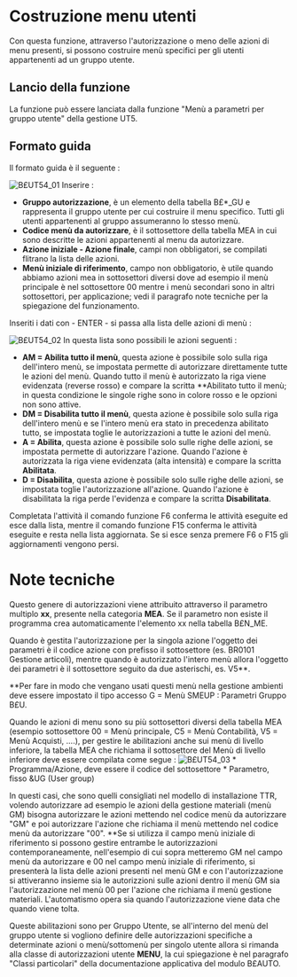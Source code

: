 # Costruzione menu utenti
Con questa funzione, attraverso l'autorizzazione o meno delle azioni di menu presenti, si possono costruire menù specifici per gli utenti appartenenti ad un gruppo utente.

## Lancio della funzione
La funzione può essere lanciata dalla funzione "Menù a parametri per gruppo utente" della gestione UT5.

## Formato guida
Il formato guida è il seguente : 

![B£UT54_01](http://doc.smeup.com/immagini/MBDOC_OGG-P_B£UT54/BXUT54_01.png)
Inserire : 

- **Gruppo autorizzazione**, è un elemento della tabella B£\*_GU e rappresenta il gruppo utente per cui costruire il menu specifico. Tutti gli utenti appartenenti al gruppo assumeranno lo stesso menù.
- **Codice menù da autorizzare**, è il sottosettore della tabella MEA in cui sono descritte le azioni appartenenti al menu da autorizzare.
- **Azione iniziale - Azione finale**, campi non obbligatori, se compilati flitrano la lista delle azioni.
- **Menù iniziale di riferimento**, campo non obbligatorio, è utile quando abbiamo azioni mea in sottosettori diversi dove ad esempio il menù principale è nel sottosettore 00 mentre i menù secondari sono in altri sottosettori, per applicazione; vedi il paragrafo note tecniche per la spiegazione del funzionamento.

Inseriti i dati con - ENTER - si passa alla lista delle azioni di menù : 

![B£UT54_02](http://doc.smeup.com/immagini/MBDOC_OGG-P_B£UT54/BXUT54_02.png)
In questa lista sono possibili le azioni seguenti : 

- **AM = Abilita tutto il menù**, questa azione è possibile solo sulla riga dell'intero menù, se impostata permette di autorizzare direttamente tutte le azioni del menù. Quando tutto il menù è autorizzato la riga viene evidenzata (reverse rosso) e compare la scritta **Abilitato tutto il menù; in questa condizione le singole righe sono in colore rosso e le opzioni non sono attive.
- **DM = Disabilita tutto il menù**, questa azione è possibile solo sulla riga dell'intero menù e se l'intero menù era stato in precedenza abilitato tutto, se impostata toglie le autorizzazioni a tutte le azioni del menù.
- **A = Abilita**, questa azione è possibile solo sulle righe delle azioni, se impostata permette di autorizzare l'azione. Quando l'azione è autorizzata la riga viene evidenzata (alta intensità) e compare la scritta **Abilitata**.
- **D = Disabilita**, questa azione è possibile solo sulle righe delle azioni, se impostata toglie l'autorizzazione all'azione. Quando l'azione è disabilitata la riga perde l'evidenza e compare la scritta **Disabilitata**.


Completata l'attività il comando funzione F6 conferma le attività eseguite ed esce dalla lista, mentre il comando funzione F15 conferma le attività eseguite e resta nella lista aggiornata.
Se si esce senza premere F6 o F15 gli aggiornamenti vengono persi.

# Note tecniche
Questo genere di autorizzazioni viene attribuito attraverso il parametro multiplo __xx__, presente nella categoria __MEA__. Se il parametro non esiste il programma crea automaticamente l'elemento xx nella tabella B£N_ME.

Quando è gestita l'autorizzazione per la singola azione l'oggetto dei parametri è il codice azione con prefisso il sottosettore (es. BR0101 Gestione articoli), mentre quando è autorizzato l'intero menù allora l'oggetto dei parametri è il sottosettore seguito da due asterischi, es. V5\*\*.

**Per fare in modo che vengano usati questi menù nella gestione ambienti deve essere impostato il tipo accesso G = Menù SMEUP :  Parametri Gruppo B£U.

Quando le azioni di menu sono su più sottosettori diversi della tabella MEA (esempio sottosettore 00 = Menù principale, C5 = Menù Contabilità, V5 = Menù Acquisti, ....), per gestire le abilitazioni anche sui menù di livello inferiore, la tabella MEA che richiama il sottosettore del Menù di livello inferiore deve essere compilata come segue : 
![B£UT54_03](http://doc.smeup.com/immagini/MBDOC_OGG-P_B£UT54/BXUT54_03.png) \* Programma/Azione, deve essere il codice del sottosettore
 \* Parametro, fisso &UG (User group)

In questi casi, che sono quelli consigliati nel modello di installazione TTR, volendo autorizzare ad esempio le azioni della gestione materiali (menù GM) bisogna autorizzare le azioni mettendo nel codice menù da autorizzare "GM" e poi autorizzare l'azione che richiama il menù mettendo nel codice menù da autorizzare "00". **Se si utilizza il campo menù iniziale di riferimento si possono gestire entrambe le autorizzazioni contemporaneamente, nell'esempio di cui sopra metteremo GM nel campo menù da autorizzare e 00 nel campo menù iniziale di riferimento, si presenterà la lista delle azioni presenti nel menù GM e con l'autorizzazione si attiveranno insieme sia le autorizzioni sulle azioni dentro il menù GM sia l'autorizzazione nel menù 00 per l'azione che richiama il menù gestione materiali.
L'automatismo opera sia quando l'autorizzazione viene data che quando viene tolta.

Queste abilitazioni sono per Gruppo Utente, se all'interno del menù del gruppo utente si vogliono definire delle autorizzazioni specifiche a determinate azioni o menù/sottomenù per singolo utente allora si rimanda alla classe di autorizzazioni utente __MENU__, la cui spiegazione è nel paragrafo "Classi particolari" della documentazione applicativa del modulo B£AUTO.
